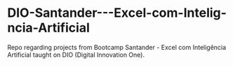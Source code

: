 # DIO-Santander---Excel-com-Intelig-ncia-Artificial
Repo regarding projects from Bootcamp Santander - Excel com Inteligência Artificial taught on DIO (Digital Innovation One).

